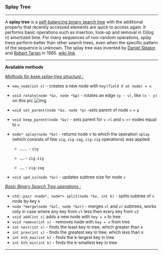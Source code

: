 ### Splay Tree

---

A **splay tree** is a [self-balancing binary search tree](https://en.wikipedia.org/wiki/Self-balancing_binary_search_tree) with the additional property that recently accessed elements are quick to access again. It performs basic operations such as insertion, look-up and removal in O(log n) amortized time. For many sequences of non-random operations, splay trees perform better than other search trees, even when the specific pattern of the sequence is unknown. The splay tree was invented by [Daniel Sleator](https://en.wikipedia.org/wiki/Daniel_Sleator) and [Robert Tarjan](https://en.wikipedia.org/wiki/Robert_Tarjan) in 1985. [wiki-link](https://en.wikipedia.org/wiki/Splay_tree#:~:text=A%20splay%20tree%20is%20a,(log%20n)%20amortized%20time.)

---

**Available methods**

<u>*Methods for keep splay-tree structure :*</u>

- `new_node(int x)` - creates a new node with `key(field X at node) = x`

- `void rotate(node *&v, node *&p)` - rotates an edge `(p - v)`, like `(x - y)` on this pic ![img](https://habrastorage.org/getpro/habr/post_images/58b/97d/c8b/58b97dc8bf8293538e48a34716f4e1f5.png)

- `void set_parent(node *&v, node *p)` -sets parent of node `v` = `p`

- `void keep_parent(node *&v)` - sets parent for `v->l` and `v->r` nodes equal to `v`

- `node* splay(node *&v)` - returns node v to which the operation `splay` (which consists of few `zig`, `zig-zag`, `zig-zig` operations) was applied 

  - <img src="https://upload.wikimedia.org/wikipedia/commons/thumb/2/2c/Splay_tree_zig.svg/709px-Splay_tree_zig.svg.png" alt="Splay tree zig.svg" style="zoom: 20%;" /> - `zig`

  - <img src="https://upload.wikimedia.org/wikipedia/commons/f/fd/Zigzig.gif" alt="Zigzig.gif" style="zoom: 20%;" /> - `zig-zig`

  - <img src="https://upload.wikimedia.org/wikipedia/commons/6/6f/Zigzag.gif" alt="Zigzag.gif" style="zoom:20%;" /> - `zig-zag`

    

- `void upd_sz(node *&v)` - updates subtree size for node `v`

<u>*Basic Binary Search Tree operations :*</u>

- `std::pair <node*, node*> split(node *&v, int k)` - splits subtree of `v` node by key `k` 
- `node *merge(node *&vl, node *&vr)` - merges `vl` and `vr` subtrees, works only in case where any key from `vl` less then every key from `v2`
- `void add(int x)` adds a new node with `key = x` to tree
- `void remove(int x)` - removes node with `key = x` from tree
- `int next(int x)` - finds the least key in tree, which greater than x
- `int prev(int x)` - finds the greatest key in tree, which less than x
- `int kth_max(int k)` - finds the k-largest key in tree
- `int kth_min(int k)` - finds the k-smallest key in tree

---


